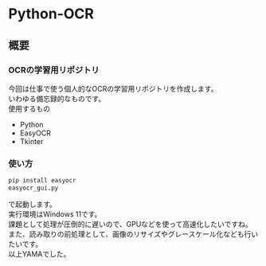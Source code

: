 # Python-OCR  
## 概要  
### OCRの学習用リポジトリ  
今回は仕事で使う個人的なOCRの学習用リポジトリを作成します。  
いわゆる備忘録的なものです。  
使用するもの  
- Python  
- EasyOCR  
- Tkinter  
  
### 使い方  
``` bash
pip install easyocr
easyocr_gui.py  
```  
で起動します。  
実行環境はWindows 11です。  
課題として処理が圧倒的に遅いので、GPUなどを使って高速化したいですね。  
また、読み取りの前処理として、画像のリサイズやグレースケール化なども行いたいです。  
以上YAMAでした。  